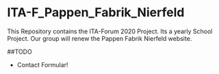 # ITA-F_Pappen_Fabrik_Nierfeld
This Repository contains the ITA-Forum 2020 Project. Its a yearly School Project. Our group will renew the Pappen Fabrik Nierfeld website.


##TODO

- Contact Formular!